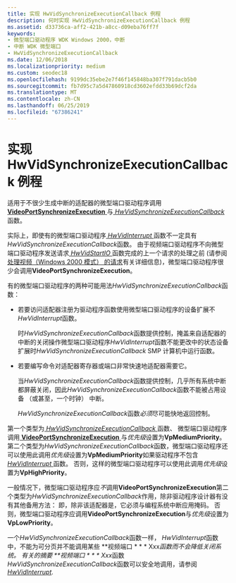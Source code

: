 ```yaml
---
title: 实现 HwVidSynchronizeExecutionCallback 例程
description: 何时实现 HwVidSynchronizeExecutionCallback 例程
ms.assetid: d33736ca-aff2-421b-a8cc-d09eba76ff7f
keywords:
- 微型端口驱动程序 WDK Windows 2000，中断
- 中断 WDK 微型端口
- HwVidSynchronizeExecutionCallback
ms.date: 12/06/2018
ms.localizationpriority: medium
ms.custom: seodec18
ms.openlocfilehash: 9199dc35ebe2e7f46f145848ba307f791dacb5b0
ms.sourcegitcommit: fb7d95c7a5d47860918cd3602efdd33b69dcf2da
ms.translationtype: MT
ms.contentlocale: zh-CN
ms.lasthandoff: 06/25/2019
ms.locfileid: "67386241"
---
```

# <a name="implementing-a-hwvidsynchronizeexecutioncallback-routine"></a>实现 HwVidSynchronizeExecutionCallback 例程

适用于不很少生成中断的适配器的微型端口驱动程序调用[ **VideoPortSynchronizeExecution** ](https://docs.microsoft.com/windows-hardware/drivers/ddi/content/video/nf-video-videoportsynchronizeexecution)与[ *HwVidSynchronizeExecutionCallback*](https://docs.microsoft.com/windows-hardware/drivers/ddi/content/video/nc-video-pminiport_synchronize_routine)函数。

实际上，即使有的微型端口驱动程序[ *HwVidInterrupt* ](https://docs.microsoft.com/windows-hardware/drivers/ddi/content/video/nc-video-pvideo_hw_interrupt)函数不一定具有*HwVidSynchronizeExecutionCallback*函数。 由于视频端口驱动程序不向微型端口驱动程序发送请求[ *HwVidStartIO* ](https://docs.microsoft.com/windows-hardware/drivers/ddi/content/video/nc-video-pvideo_hw_start_io)函数完成的上一个请求的处理之前 (请参阅[处理视频（Windows 2000 模式） 的请求](processing-video-requests--windows-2000-model-.md)有关详细信息)，微型端口驱动程序很少会调用**VideoPortSynchronizeExecution**。

有的微型端口驱动程序的两种可能用法*HwVidSynchronizeExecutionCallback*函数：

-   若要访问适配器注册为驱动程序函数使用微型端口驱动程序的设备扩展不*HwVidInterrupt*函数。

    时*HwVidSynchronizeExecutionCallback*函数提供控制，掩盖来自适配器的中断的关闭操作微型端口驱动程序*HwVidInterrupt*函数不能更改中的状态设备扩展时*HwVidSynchronizeExecutionCallback* SMP 计算机中运行函数。

-   若要编写命令对适配器寄存器或端口非常快速地适配器需要它。

    当*HwVidSynchronizeExecutionCallback*函数提供控制，几乎所有系统中断都屏蔽关闭，因此*HwVidSynchronizeExecutionCallback*函数不能被占用设备 （或甚至，一个时钟） 中断。

    *HwVidSynchronizeExecutionCallback*函数*必须*尽可能快地返回控制。

第一个类型为[ *HwVidSynchronizeExecutionCallback* ](https://docs.microsoft.com/windows-hardware/drivers/ddi/content/video/nc-video-pminiport_synchronize_routine)函数、 微型端口驱动程序调用[ **VideoPortSynchronizeExecution** ](https://docs.microsoft.com/windows-hardware/drivers/ddi/content/video/nf-video-videoportsynchronizeexecution)与*优先级*设置为**VpMediumPriority**。 第二个类型为*HwVidSynchronizeExecutionCallback*函数，微型端口驱动程序还可以使用此调用*优先级*设置为**VpMediumPriority**如果驱动程序不包含[ *HwVidInterrupt* ](https://docs.microsoft.com/windows-hardware/drivers/ddi/content/video/nc-video-pvideo_hw_interrupt)函数。 否则，这样的微型端口驱动程序可以使用此调用*优先级*设置为**VpHighPriority**。

一般情况下，微型端口驱动程序应*不*调用**VideoPortSynchronizeExecution**第二个类型为*HwVidSynchronizeExecutionCallback*作用，除非驱动程序设计器有没有其他备用方法： 即，除非该适配器是，它必须与编程系统中断应用掩码。 否则，微型端口驱动程序应调用**VideoPortSynchronizeExecution**与*优先级*设置为**VpLowPriority**。

一个*HwVidSynchronizeExecutionCallback*函数一样， *HwVidInterrupt*函数中，不能为可分页并不能调用某些 **视频端口 * * * Xxx*函数而不会降低关闭系统。 有关的摘要 **视频端口 * * * Xxx*函数*HwVidSynchronizeExecutionCallback*函数可以安全地调用，请参阅[ *HwVidInterrupt*](https://docs.microsoft.com/windows-hardware/drivers/ddi/content/video/nc-video-pvideo_hw_interrupt).

 

 





